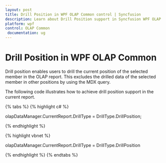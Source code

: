 ```yaml
---
layout: post
title: Drill Position in WPF OLAP Common control | Syncfusion
description: Learn about Drill Position support in Syncfusion WPF OLAP Common control, its elements and more details.
platform: wpf
control: OLAP Common
 documentation: ug
---
```


# Drill Position in WPF OLAP Common

Drill position enables users to drill the current position of the selected member in the OLAP report. This excludes the drilled data of the selected member in other positions by using the MDX query.



The following code illustrates how to achieve drill position support in the current report.

{% tabs %}
{% highlight c# %}

olapDataManager.CurrentReport.DrillType = DrillType.DrillPosition;

{% endhighlight  %}

{% highlight vbnet %}

olapDataManager.CurrentReport.DrillType = DrillType.DrillPosition

{% endhighlight %}
{% endtabs %}


